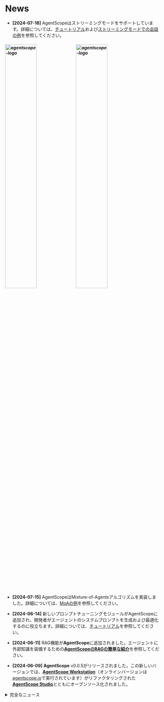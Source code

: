 # News

- **[2024-07-18]** AgentScopeはストリーミングモードをサポートしています。詳細については、[チュートリアル](https://doc.agentscope.io/build_tutorial/streaming.html)および[ストリーミングモードでの会話の例](https://github.com/modelscope/agentscope/tree/main/examples/conversation_in_stream_mode)を参照してください。

<h5 align="left">
<img src="https://github.com/user-attachments/assets/b14d9b2f-ce02-4f40-8c1a-950f4022c0cc" width="45%" alt="agentscope-logo">
<img src="https://github.com/user-attachments/assets/dfffbd1e-1fe7-49ee-ac11-902415b2b0d6" width="45%" alt="agentscope-logo">
</h5>

- **[2024-07-15]** AgentScopeはMixture-of-Agentsアルゴリズムを実装しました。詳細については、[MoAの例](https://github.com/modelscope/agentscope/blob/main/examples/conversation_mixture_of_agents)を参照してください。

- **[2024-06-14]** 新しいプロンプトチューニングモジュールがAgentScopeに追加され、開発者がエージェントのシステムプロンプトを生成および最適化するのに役立ちます。詳細については、[チュートリアル](https://doc.agentscope.io/build_tutorial/prompt_optimization.html)を参照してください。

- **[2024-06-11]** RAG機能が**AgentScope**に追加されました。エージェントに外部知識を装備するための[**AgentScopeのRAGの簡単な紹介**](https://doc.agentscope.io/tutorial/rag.html)を参照してください。

- **[2024-06-09]** **AgentScope** v0.0.5がリリースされました。この新しいバージョンでは、[**AgentScope Workstation**](https://doc.agentscope.io/build_tutorial/visual.html)（オンラインバージョンは[agentscope.io](https://agentscope.io)で実行されています）がリファクタリングされた[**AgentScope Studio**](https://doc.agentscope.io/build_tutorial/visual.html)とともにオープンソース化されました。

<details>
<summary>完全なニュース</summary>

- **[2024-05-24]** **AgentScope Workstation**に関連する機能がまもなくオープンソース化されることをお知らせします。オンラインウェブサイトサービスは一時的にオフラインになっています。オンラインウェブサイトサービスはアップグレードされ、まもなく再開されます。お楽しみに...

- **[2024-05-15]** **フォーマットされた応答**のための新しい**パーサーモジュール**がAgentScopeに追加されました。詳細については、[チュートリアル](https://doc.agentscope.io/build_tutorial/structured_output.html)を参照してください。[`DictDialogAgent`](https://github.com/modelscope/agentscope/blob/main/src/agentscope/agents/dict_dialog_agent.py)および[人狼ゲーム](https://github.com/modelscope/agentscope/tree/main/examples/game_werewolf)の例も同時に更新されました。

- **[2024-05-14]** 親愛なるAgentScopeユーザーの皆様、**AgentScope Workstation & Copilot**のユーザーエクスペリエンスに関するアンケートを実施しています。現在、AgentScopeのドラッグアンドドロップマルチエージェントアプリケーション開発とCopilotのエクスペリエンスを改善するために、貴重なフィードバックが必要です。フィードバックは貴重であり、アンケートには約3〜5分かかります。アンケート調査に参加するには、[URL](https://survey.aliyun.com/apps/zhiliao/vgpTppn22)をクリックしてください。ご支援とご協力に感謝します。

- **[2024-05-14]** AgentScopeは**gpt-4o**および他のOpenAIビジョンモデルをサポートしています。gpt-4oを[モデル構成](./examples/model_configs_template/openai_chat_template.json)と新しい例[Conversation with gpt-4o](./examples/conversation_with_gpt-4o)で試してください。

- **[2024-04-30]** **AgentScope** v0.0.4がリリースされました。

- **[2024-04-27]** [AgentScope Workstation](https://agentscope.io/)がオンラインになりました。*ドラッグアンドドロッププラットフォーム*を使用してマルチエージェントアプリケーションを構築し、*copilot*にAgentScopeに関する質問をすることができます。

- **[2024-04-19]** AgentScopeはLlama3をサポートしています。クイックセットアップのための[スクリプト](https://github.com/modelscope/agentscope/blob/main/examples/model_llama3)と[モデル構成](https://github.com/modelscope/agentscope/blob/main/examples/model_llama3)を提供しています。例でllama3を試してみてください。

- **[2024-04-06]** **AgentScope** v0.0.3がリリースされました。

- **[2024-04-06]** 新しい例[五目並べ](https://github.com/modelscope/agentscope/blob/main/examples/game_gomoku)、[ReActエージェントとの会話](https://github.com/modelscope/agentscope/blob/main/examples/conversation_with_react_agent)、[RAGエージェントとの会話](https://github.com/modelscope/agentscope/blob/main/examples/conversation_with_RAG_agents)、および[分散並列最適化](https://github.com/modelscope/agentscope/blob/main/examples/distributed_parallel_optimization)が利用可能になりました。

- **[2024-03-19]** **AgentScope** v0.0.2がリリースされました。この新しいバージョンでは、AgentScopeはollama（ローカルCPU推論エンジン）、DashScopeおよびGoogle Gemini APIをサポートしています。

- **[2024-03-19]** 新しい例「[メンション付きの自律会話](https://github.com/modelscope/agentscope/blob/main/examples/conversation_with_mentions)」および「[LangChainライブラリを使用した基本的な会話](https://github.com/modelscope/agentscope/blob/main/examples/conversation_with_langchain)」が利用可能になりました。

- **[2024-03-19]** AgentScopeの[中国語チュートリアル](https://modelscope.github.io/agentscope/zh_CN/index.html)がオンラインになりました。

- **[2024-02-27]** **AgentScope v0.0.1**がリリースされました。これは[PyPI](https://pypi.org/project/agentscope/)でも利用可能です。

- **[2024-02-14]** 私たちは論文「[AgentScope: A Flexible yet Robust Multi-Agent Platform](https://arxiv.org/abs/2402.14034)」を[arXiv](https://arxiv.org/abs/2402.14034)に発表しました。

</details>